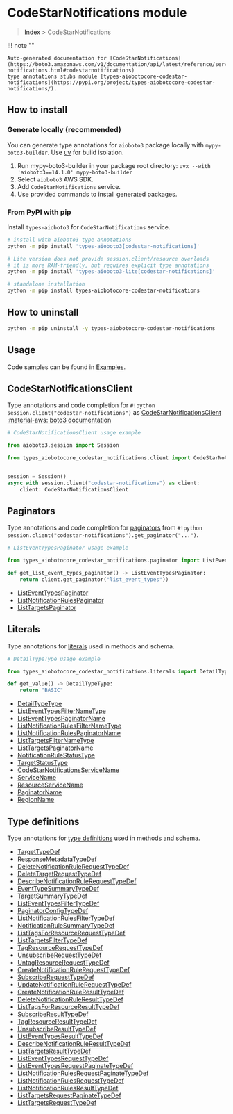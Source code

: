 # CodeStarNotifications module

> [Index](../README.md) > CodeStarNotifications


!!! note ""

    Auto-generated documentation for [CodeStarNotifications](https://boto3.amazonaws.com/v1/documentation/api/latest/reference/services/codestar-notifications.html#codestarnotifications)
    type annotations stubs module [types-aiobotocore-codestar-notifications](https://pypi.org/project/types-aiobotocore-codestar-notifications/).

## How to install

### Generate locally (recommended)

You can generate type annotations for `aioboto3` package locally with `mypy-boto3-builder`.
Use [uv](https://docs.astral.sh/uv/getting-started/installation/) for build isolation.

1. Run mypy-boto3-builder in your package root directory: `uvx --with 'aioboto3==14.1.0' mypy-boto3-builder`
1. Select `aioboto3` AWS SDK.
1. Add `CodeStarNotifications` service.
1. Use provided commands to install generated packages.



### From PyPI with pip

Install `types-aioboto3` for `CodeStarNotifications` service.

```bash
# install with aioboto3 type annotations
python -m pip install 'types-aioboto3[codestar-notifications]'

# Lite version does not provide session.client/resource overloads
# it is more RAM-friendly, but requires explicit type annotations
python -m pip install 'types-aioboto3-lite[codestar-notifications]'

# standalone installation
python -m pip install types-aiobotocore-codestar-notifications
```



## How to uninstall

```bash
python -m pip uninstall -y types-aiobotocore-codestar-notifications
```

## Usage

Code samples can be found in [Examples](./usage.md).

## CodeStarNotificationsClient

Type annotations and code completion for  `#!python session.client("codestar-notifications")` as [CodeStarNotificationsClient](./client.md)
[:material-aws: boto3 documentation](https://boto3.amazonaws.com/v1/documentation/api/latest/reference/services/codestar-notifications.html#CodeStarNotifications.Client)

```python
# CodeStarNotificationsClient usage example

from aioboto3.session import Session

from types_aiobotocore_codestar_notifications.client import CodeStarNotificationsClient


session = Session()
async with session.client("codestar-notifications") as client:
    client: CodeStarNotificationsClient
```


## Paginators

Type annotations and code completion for
[paginators](./paginators.md)
from `#!python session.client("codestar-notifications").get_paginator("...")`.

```python
# ListEventTypesPaginator usage example

from types_aiobotocore_codestar_notifications.paginator import ListEventTypesPaginator

def get_list_event_types_paginator() -> ListEventTypesPaginator:
    return client.get_paginator("list_event_types"))
```

- [ListEventTypesPaginator](./paginators.md#listeventtypespaginator)
- [ListNotificationRulesPaginator](./paginators.md#listnotificationrulespaginator)
- [ListTargetsPaginator](./paginators.md#listtargetspaginator)








## Literals

Type annotations for [literals](./literals.md) used in methods and schema.

```python
# DetailTypeType usage example

from types_aiobotocore_codestar_notifications.literals import DetailTypeType

def get_value() -> DetailTypeType:
    return "BASIC"
```

- [DetailTypeType](./literals.md#detailtypetype)
- [ListEventTypesFilterNameType](./literals.md#listeventtypesfilternametype)
- [ListEventTypesPaginatorName](./literals.md#listeventtypespaginatorname)
- [ListNotificationRulesFilterNameType](./literals.md#listnotificationrulesfilternametype)
- [ListNotificationRulesPaginatorName](./literals.md#listnotificationrulespaginatorname)
- [ListTargetsFilterNameType](./literals.md#listtargetsfilternametype)
- [ListTargetsPaginatorName](./literals.md#listtargetspaginatorname)
- [NotificationRuleStatusType](./literals.md#notificationrulestatustype)
- [TargetStatusType](./literals.md#targetstatustype)
- [CodeStarNotificationsServiceName](./literals.md#codestarnotificationsservicename)
- [ServiceName](./literals.md#servicename)
- [ResourceServiceName](./literals.md#resourceservicename)
- [PaginatorName](./literals.md#paginatorname)
- [RegionName](./literals.md#regionname)




## Type definitions

Type annotations for [type definitions](./type_defs.md) used in methods and schema.

- [TargetTypeDef](./type_defs.md#targettypedef)
- [ResponseMetadataTypeDef](./type_defs.md#responsemetadatatypedef)
- [DeleteNotificationRuleRequestTypeDef](./type_defs.md#deletenotificationrulerequesttypedef)
- [DeleteTargetRequestTypeDef](./type_defs.md#deletetargetrequesttypedef)
- [DescribeNotificationRuleRequestTypeDef](./type_defs.md#describenotificationrulerequesttypedef)
- [EventTypeSummaryTypeDef](./type_defs.md#eventtypesummarytypedef)
- [TargetSummaryTypeDef](./type_defs.md#targetsummarytypedef)
- [ListEventTypesFilterTypeDef](./type_defs.md#listeventtypesfiltertypedef)
- [PaginatorConfigTypeDef](./type_defs.md#paginatorconfigtypedef)
- [ListNotificationRulesFilterTypeDef](./type_defs.md#listnotificationrulesfiltertypedef)
- [NotificationRuleSummaryTypeDef](./type_defs.md#notificationrulesummarytypedef)
- [ListTagsForResourceRequestTypeDef](./type_defs.md#listtagsforresourcerequesttypedef)
- [ListTargetsFilterTypeDef](./type_defs.md#listtargetsfiltertypedef)
- [TagResourceRequestTypeDef](./type_defs.md#tagresourcerequesttypedef)
- [UnsubscribeRequestTypeDef](./type_defs.md#unsubscriberequesttypedef)
- [UntagResourceRequestTypeDef](./type_defs.md#untagresourcerequesttypedef)
- [CreateNotificationRuleRequestTypeDef](./type_defs.md#createnotificationrulerequesttypedef)
- [SubscribeRequestTypeDef](./type_defs.md#subscriberequesttypedef)
- [UpdateNotificationRuleRequestTypeDef](./type_defs.md#updatenotificationrulerequesttypedef)
- [CreateNotificationRuleResultTypeDef](./type_defs.md#createnotificationruleresulttypedef)
- [DeleteNotificationRuleResultTypeDef](./type_defs.md#deletenotificationruleresulttypedef)
- [ListTagsForResourceResultTypeDef](./type_defs.md#listtagsforresourceresulttypedef)
- [SubscribeResultTypeDef](./type_defs.md#subscriberesulttypedef)
- [TagResourceResultTypeDef](./type_defs.md#tagresourceresulttypedef)
- [UnsubscribeResultTypeDef](./type_defs.md#unsubscriberesulttypedef)
- [ListEventTypesResultTypeDef](./type_defs.md#listeventtypesresulttypedef)
- [DescribeNotificationRuleResultTypeDef](./type_defs.md#describenotificationruleresulttypedef)
- [ListTargetsResultTypeDef](./type_defs.md#listtargetsresulttypedef)
- [ListEventTypesRequestTypeDef](./type_defs.md#listeventtypesrequesttypedef)
- [ListEventTypesRequestPaginateTypeDef](./type_defs.md#listeventtypesrequestpaginatetypedef)
- [ListNotificationRulesRequestPaginateTypeDef](./type_defs.md#listnotificationrulesrequestpaginatetypedef)
- [ListNotificationRulesRequestTypeDef](./type_defs.md#listnotificationrulesrequesttypedef)
- [ListNotificationRulesResultTypeDef](./type_defs.md#listnotificationrulesresulttypedef)
- [ListTargetsRequestPaginateTypeDef](./type_defs.md#listtargetsrequestpaginatetypedef)
- [ListTargetsRequestTypeDef](./type_defs.md#listtargetsrequesttypedef)

